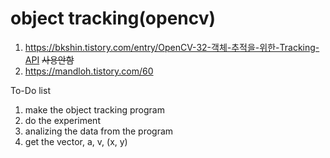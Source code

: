 # object tracking(opencv)
1. https://bkshin.tistory.com/entry/OpenCV-32-객체-추적을-위한-Tracking-API ~~사용안함~~
2. https://mandloh.tistory.com/60

To-Do list
1. make the object tracking program
2. do the experiment
3. analizing the data from the program
4. get the vector, a, v, (x, y)
